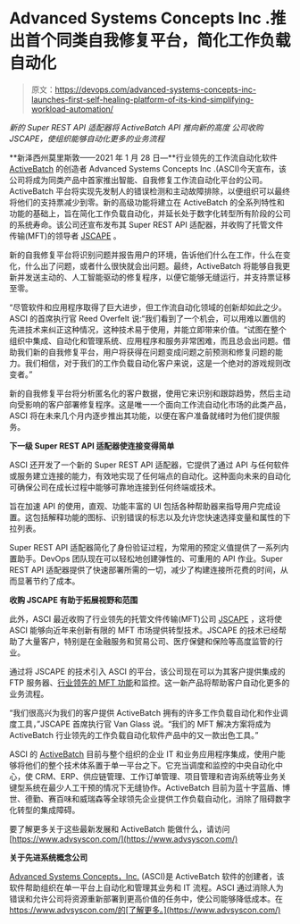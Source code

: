 # Advanced Systems Concepts Inc .推出首个同类自我修复平台，简化工作负载自动化

> 原文：<https://devops.com/advanced-systems-concepts-inc-launches-first-self-healing-platform-of-its-kind-simplifying-workload-automation/>

*新的 Super REST API 适配器将 ActiveBatch API 推向新的高度* *公司收购 JSCAPE，使组织能够自动化更多的业务流程*

**新泽西州莫里斯敦——2021 年 1 月 28 日—**行业领先的工作流自动化软件 [ActiveBatch](http://advsyscon.com) 的创造者 Advanced Systems Concepts Inc .(ASCI)今天宣布，该公司将成为同类产品中首家推出智能、自我修复工作流自动化平台的公司。ActiveBatch 平台将实现先发制人的错误检测和主动故障排除，以便组织可以最终将他们的支持票减少到零。新的高级功能将建立在 ActiveBatch 的全系列特性和功能的基础上，旨在简化工作负载自动化，并延长处于数字化转型所有阶段的公司的系统寿命。该公司还宣布发布其 Super REST API 适配器，并收购了托管文件传输(MFT)的领导者 [JSCAPE](https://www.jscape.com/) 。

新的自我修复平台将识别问题并报告用户的环境，告诉他们什么在工作，什么在变化，什么出了问题，或者什么很快就会出问题。最终，ActiveBatch 将能够自我更新并发送主动的、人工智能驱动的修复程序，以便它能够无缝运行，并支持票证移至零。

“尽管软件和应用程序取得了巨大进步，但工作流自动化领域的创新却如此之少。ASCI 的首席执行官 Reed Overfelt 说:“我们看到了一个机会，可以用难以置信的先进技术来纠正这种情况，这种技术易于使用，并能立即带来价值。“试图在整个组织中集成、自动化和管理系统、应用程序和服务非常困难，而且总会出问题。借助我们新的自我修复平台，用户将获得在问题变成问题之前预测和修复问题的能力。我们相信，对于我们的工作负载自动化客户来说，这是一个绝对的游戏规则改变者。”

新的自我修复平台将分析匿名化的客户数据，使用它来识别和跟踪趋势，然后主动向受影响的客户部署修复程序。这是唯一一个面向工作流自动化市场的此类产品，ASCI 将在未来几个月内逐步推出其功能，以便在客户准备就绪时为他们提供服务。

**下一级 Super REST API 适配器使连接变得简单**

ASCI 还开发了一个新的 Super REST API 适配器，它提供了通过 API 与任何软件或服务建立连接的能力，有效地实现了任何端点的自动化。这种面向未来的自动化可确保公司在成长过程中能够可靠地连接到任何终端或技术。

旨在加速 API 的使用，直观、功能丰富的 UI 包括各种帮助器来指导用户完成设置。这包括解释功能的图标、识别错误的标志以及允许您快速选择变量和属性的下拉列表。

Super REST API 适配器简化了身份验证过程，为常用的预定义值提供了一系列内置助手。DevOps 团队现在可以轻松地创建弹性的、可重用的 API 作业。Super REST API 适配器提供了快速部署所需的一切，减少了构建连接所花费的时间，从而显著节约了成本。

**收购 JSCAPE 有助于拓展视野和范围**

此外，ASCI 最近收购了行业领先的托管文件传输(MFT)公司 [JSCAPE](https://www.jscape.com/) ，这将使 ASCI 能够向近年来创新有限的 MFT 市场提供转型技术。JSCAPE 的技术已经帮助了大量客户，特别是在金融服务和贸易公司、医疗保健和保险等高度监管的行业。

通过将 JSCAPE 的技术引入 ASCI 的平台，该公司现在可以为其客户提供集成的 FTP 服务器、[行业领先的 MFT 功能](https://www.jscape.com/products/file-transfer-servers/jscape-mft-server)和监控。这一新产品将帮助客户自动化更多的业务流程。

“我们很高兴为我们的客户提供 ActiveBatch 拥有的许多工作负载自动化和作业调度工具，”JSCAPE 首席执行官 Van Glass 说。“我们的 MFT 解决方案将成为 ActiveBatch 行业领先的工作负载自动化软件产品中的又一款出色工具。”

ASCI 的 [ActiveBatch](https://www.advsyscon.com/) 目前与整个组织的企业 IT 和业务应用程序集成，使用户能够将他们的整个技术体系置于单一平台之下。它充当调度和监控的中央自动化中心，使 CRM、ERP、供应链管理、工作订单管理、项目管理和咨询系统等业务关键型系统在最少人工干预的情况下无缝协作。ActiveBatch 目前为蓝十字蓝盾、博世、德勤、赛百味和威瑞森等全球领先企业提供工作负载自动化，消除了阻碍数字化转型的集成障碍。

要了解更多关于这些最新发展和 ActiveBatch 能做什么，请访问[https://www.advsyscon.com/](https://www.advsyscon.com/)

**关于先进系统概念公司**

[Advanced Systems Concepts，Inc.](https://www.advsyscon.com/) (ASCI)是 ActiveBatch 软件的创建者，该软件帮助组织在单一平台上自动化和管理其业务和 IT 流程。ASCI 通过消除人为错误和允许公司将资源重新部署到更高价值的任务中，使公司能够降低成本。在 https://www.advsyscon.com/的[了解更多。](https://www.advsyscon.com/)